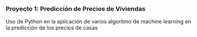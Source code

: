 ### Proyecto 1: Predicción de Precios de Viviendas
Uso de Python en la aplicación de varios algoritmo de machine learning en la predicción de los precios de casas
